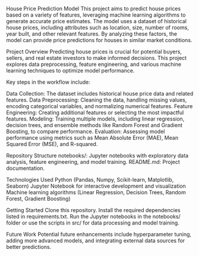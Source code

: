 House Price Prediction Model
This project aims to predict house prices based on a variety of features, leveraging machine learning algorithms to generate accurate price estimates. The model uses a dataset of historical house prices, including attributes such as location, size, number of rooms, year built, and other relevant features. By analyzing these factors, the model can provide price predictions for houses in similar market conditions.


Project Overview
Predicting house prices is crucial for potential buyers, sellers, and real estate investors to make informed decisions. This project explores data preprocessing, feature engineering, and various machine learning techniques to optimize model performance. 

Key steps in the workflow include:

Data Collection: The dataset includes historical house price data and related features.
Data Preprocessing: Cleaning the data, handling missing values, encoding categorical variables, and normalizing numerical features.
Feature Engineering: Creating additional features or selecting the most impactful features.
Modeling: Training multiple models, including linear regression, decision trees, and ensemble methods like Random Forest and Gradient Boosting, to compare performance.
Evaluation: Assessing model performance using metrics such as Mean Absolute Error (MAE), Mean Squared Error (MSE), and R-squared.


Repository Structure
notebooks/: Jupyter notebooks with exploratory data analysis, feature engineering, and model training.
README.md: Project documentation.


Technologies Used
Python (Pandas, Numpy, Scikit-learn, Matplotlib, Seaborn)
Jupyter Notebook for interactive development and visualization
Machine learning algorithms (Linear Regression, Decision Trees, Random Forest, Gradient Boosting)


Getting Started
Clone this repository.
Install the required dependencies listed in requirements.txt.
Run the Jupyter notebooks in the notebooks/ folder or use the scripts in src/ for data processing and model training.


Future Work
Potential future enhancements include hyperparameter tuning, adding more advanced models, and integrating external data sources for better predictions.